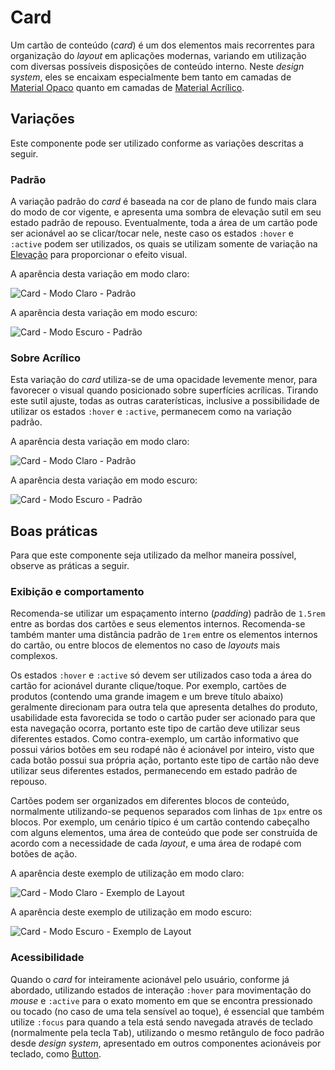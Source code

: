 # Card

Um cartão de conteúdo (_card_) é um dos elementos mais recorrentes para organização do _layout_ em aplicações modernas, variando em utilização com diversas possíveis disposições de conteúdo interno. Neste _design system_, eles se encaixam especialmente bem tanto em camadas de [Material Opaco](../guia-visual/camadas-e-materiais.html#opaco) quanto em camadas de [Material Acrílico](../guia-visual/camadas-e-materiais.html#acrilico).

<LinkToCpsElements name="card" />

## Variações

Este componente pode ser utilizado conforme as variações descritas a seguir.

### Padrão

A variação padrão do _card_ é baseada na cor de plano de fundo mais clara do modo de cor vigente, e apresenta uma sombra de elevação sutil em seu estado padrão de repouso. Eventualmente, toda a área de um cartão pode ser acionável ao se clicar/tocar nele, neste caso os estados `:hover` e `:active` podem ser utilizados, os quais se utilizam somente de variação na [Elevação](../guia-visual/elevacao.md) para proporcionar o efeito visual.

A aparência desta variação em modo claro:

![Card - Modo Claro - Padrão](~@source/assets/images/component-card-light-standard.png)

A aparência desta variação em modo escuro:

![Card - Modo Escuro - Padrão](~@source/assets/images/component-card-dark-standard.png)

### Sobre Acrílico

Esta variação do _card_ utiliza-se de uma opacidade levemente menor, para favorecer o visual quando posicionado sobre superfícies acrílicas. Tirando este sutil ajuste, todas as outras caraterísticas, inclusive a possibilidade de utilizar os estados `:hover` e `:active`, permanecem como na variação padrão.

A aparência desta variação em modo claro:

![Card - Modo Claro - Padrão](~@source/assets/images/component-card-light-onacrylic.png)

A aparência desta variação em modo escuro:

![Card - Modo Escuro - Padrão](~@source/assets/images/component-card-dark-onacrylic.png)

## Boas práticas

Para que este componente seja utilizado da melhor maneira possível, observe as práticas a seguir.

### Exibição e comportamento

Recomenda-se utilizar um espaçamento interno (_padding_) padrão de `1.5rem` entre as bordas dos cartões e seus elementos internos. Recomenda-se também manter uma distância padrão de `1rem` entre os elementos internos do cartão, ou entre blocos de elementos no caso de _layouts_ mais complexos.

Os estados `:hover` e `:active` só devem ser utilizados caso toda a área do cartão for acionável durante clique/toque. Por exemplo, cartões de produtos (contendo uma grande imagem e um breve título abaixo) geralmente direcionam para outra tela que apresenta detalhes do produto, usabilidade esta favorecida se todo o cartão puder ser acionado para que esta navegação ocorra, portanto este tipo de cartão deve utilizar seus diferentes estados. Como contra-exemplo, um cartão informativo que possui vários botões em seu rodapé não é acionável por inteiro, visto que cada botão possui sua própria ação, portanto este tipo de cartão não deve utilizar seus diferentes estados, permanecendo em estado padrão de repouso.

Cartões podem ser organizados em diferentes blocos de conteúdo, normalmente utilizando-se pequenos separados com linhas de `1px` entre os blocos. Por exemplo, um cenário típico é um cartão contendo cabeçalho com alguns elementos, uma área de conteúdo que pode ser construída de acordo com a necessidade de cada _layout_, e uma área de rodapé com botões de ação.

A aparência deste exemplo de utilização em modo claro:

![Card - Modo Claro - Exemplo de Layout](~@source/assets/images/component-card-light-sample.png)

A aparência deste exemplo de utilização em modo escuro:

![Card - Modo Escuro - Exemplo de Layout](~@source/assets/images/component-card-dark-sample.png)

### Acessibilidade

Quando o _card_ for inteiramente acionável pelo usuário, conforme já abordado, utilizando estados de interação `:hover` para movimentação do _mouse_ e `:active` para o exato momento em que se encontra pressionado ou tocado (no caso de uma tela sensível ao toque), é essencial que também utilize `:focus` para quando a tela está sendo navegada através de teclado (normalmente pela tecla <kbd>Tab</kbd>), utilizando o mesmo retângulo de foco padrão desde _design system_, apresentado em outros componentes acionáveis por teclado, como [Button](./button.md).
